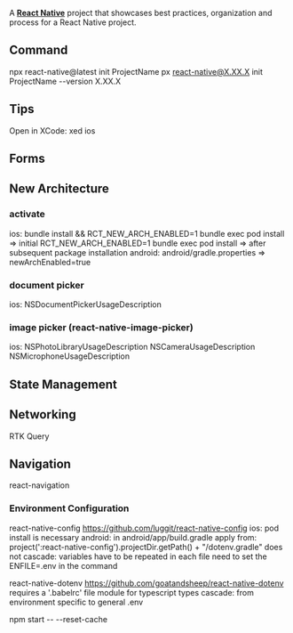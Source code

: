 A [**React Native**](https://reactnative.dev) project that showcases best practices, organization and process for a React Native project.

## Command
npx react-native@latest init ProjectName
px react-native@X.XX.X init ProjectName --version X.XX.X

## Tips
Open in XCode:
    xed ios

## Forms

## New Architecture
### activate
ios: 
    bundle install && RCT_NEW_ARCH_ENABLED=1 bundle exec pod install => initial
    RCT_NEW_ARCH_ENABLED=1 bundle exec pod install => after subsequent package installation
android:
    android/gradle.properties => newArchEnabled=true
    

### document picker
ios:
   NSDocumentPickerUsageDescription

### image picker (react-native-image-picker)
ios:
   NSPhotoLibraryUsageDescription
   NSCameraUsageDescription
   NSMicrophoneUsageDescription

## State Management

## Networking
RTK Query

## Navigation
react-navigation

### Environment Configuration
react-native-config
https://github.com/luggit/react-native-config
ios: pod install is necessary
android:
in android/app/build.gradle
apply from: project(':react-native-config').projectDir.getPath() + "/dotenv.gradle"
does not cascade: variables have to be repeated in each file
need to set the ENFILE=.env in the command

react-native-dotenv
https://github.com/goatandsheep/react-native-dotenv
requires a '.babelrc' file
module for typescript types
cascade: from environment specific to general .env

npm start -- --reset-cache
